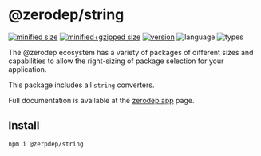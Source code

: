 # @zerodep/string

[![minified size](https://img.shields.io/bundlephobia/min/@zerodep/string?style=flat-square&color=blue)](https://bundlephobia.com/package/@zerodep/string)
[![minified+gzipped size](https://img.shields.io/bundlephobia/minzip/@zerodep/string?style=flat-square&color=blue)](https://bundlephobia.com/package/@zerodep/string)
[![version](https://img.shields.io/npm/v/@zerodep/string?style=flat-square&color=blue)](https://www.npmjs.com/package/@zerodep/string)
![language](https://img.shields.io/badge/typescript-100%25-blue?style=flat-square)
![types](https://img.shields.io/badge/types-included-blue?style=flat-square)

The @zerodep ecosystem has a variety of packages of different sizes and capabilities to allow the right-sizing of package selection for your application.

This package includes all `string` converters.

Full documentation is available at the [zerodep.app](http://zerodep.app/string) page.

## Install

```bash
npm i @zerpdep/string
```
